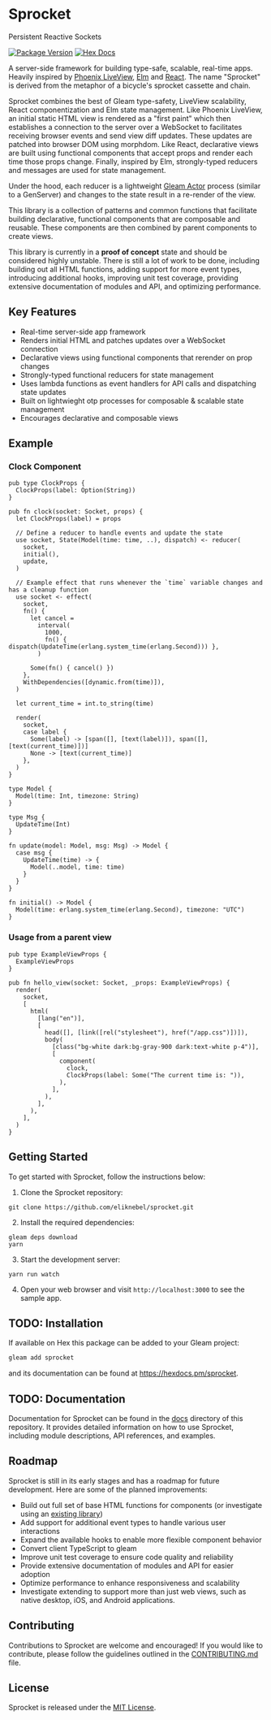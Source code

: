 # Sprocket
Persistent Reactive Sockets

[![Package Version](https://img.shields.io/hexpm/v/sprocket)](https://hex.pm/packages/sprocket)
[![Hex Docs](https://img.shields.io/badge/hex-docs-ffaff3)](https://hexdocs.pm/sprocket/)

A server-side framework for building type-safe, scalable, real-time apps. Heavily inspired by [Phoenix LiveView](https://github.com/phoenixframework/phoenix_live_view), [Elm](https://github.com/elm) and [React](https://github.com/facebook/react). The name "Sprocket" is derived from the
metaphor of a bicycle's sprocket cassette and chain.

Sprocket combines the best of Gleam type-safety, LiveView scalability, React componentization and Elm state management. Like Phoenix LiveView, an initial static HTML view is rendered as a "first paint" which then establishes a connection to the server over a WebSocket to facilitates receiving browser events and send view diff updates. These updates are patched into browser DOM using morphdom. Like React, declarative views are built using functional components that accept props and render each time those props change. Finally, inspired by Elm, strongly-typed reducers and messages are used for state management.

Under the hood, each reducer is a lightweight [Gleam Actor](https://hexdocs.pm/gleam_otp/0.1.3/gleam/otp/actor/) process (similar to a GenServer) and changes to the state result in a re-render of the view.

This library is a collection of patterns and common functions that facilitate building declarative, functional
components that are composable and reusable. These components are then combined by parent components to create views.

This library is currently in a **proof of concept** state and should be considered highly unstable.
There is still a lot of work to be done, including building out all HTML
functions, adding support for more event types, introducing additional hooks, improving unit test
coverage, providing extensive documentation of modules and API, and optimizing performance. 

## Key Features

- Real-time server-side app framework
- Renders initial HTML and patches updates over a WebSocket connection
- Declarative views using functional components that rerender on prop changes
- Strongly-typed functional reducers for state management
- Uses lambda functions as event handlers for API calls and dispatching state updates
- Built on lightwieght otp processes for composable & scalable state management
- Encourages declarative and composable views

## Example

### Clock Component
```
pub type ClockProps {
  ClockProps(label: Option(String))
}

pub fn clock(socket: Socket, props) {
  let ClockProps(label) = props

  // Define a reducer to handle events and update the state
  use socket, State(Model(time: time, ..), dispatch) <- reducer(
    socket,
    initial(),
    update,
  )

  // Example effect that runs whenever the `time` variable changes and has a cleanup function
  use socket <- effect(
    socket,
    fn() {
      let cancel =
        interval(
          1000,
          fn() { dispatch(UpdateTime(erlang.system_time(erlang.Second))) },
        )

      Some(fn() { cancel() })
    },
    WithDependencies([dynamic.from(time)]),
  )

  let current_time = int.to_string(time)

  render(
    socket,
    case label {
      Some(label) -> [span([], [text(label)]), span([], [text(current_time)])]
      None -> [text(current_time)]
    },
  )
}

type Model {
  Model(time: Int, timezone: String)
}

type Msg {
  UpdateTime(Int)
}

fn update(model: Model, msg: Msg) -> Model {
  case msg {
    UpdateTime(time) -> {
      Model(..model, time: time)
    }
  }
}

fn initial() -> Model {
  Model(time: erlang.system_time(erlang.Second), timezone: "UTC")
}

```

### Usage from a parent view
```
pub type ExampleViewProps {
  ExampleViewProps
}

pub fn hello_view(socket: Socket, _props: ExampleViewProps) {
  render(
    socket,
    [
      html(
        [lang("en")],
        [
          head([], [link([rel("stylesheet"), href("/app.css")])]),
          body(
            [class("bg-white dark:bg-gray-900 dark:text-white p-4")],
            [
              component(
                clock,
                ClockProps(label: Some("The current time is: ")),
              ),
            ],
          ),
        ],
      ),
    ],
  )
}

```

## Getting Started

To get started with Sprocket, follow the instructions below:

1. Clone the Sprocket repository:
```
git clone https://github.com/eliknebel/sprocket.git
```

2. Install the required dependencies:
```
gleam deps download
yarn
```

3. Start the development server:
```
yarn run watch
```

4. Open your web browser and visit `http://localhost:3000` to see the sample app.


## TODO: Installation

If available on Hex this package can be added to your Gleam project:

```sh
gleam add sprocket
```

and its documentation can be found at <https://hexdocs.pm/sprocket>.


## TODO: Documentation

Documentation for Sprocket can be found in the [docs](/docs) directory of this repository. It provides detailed information on how to use Sprocket, including module descriptions, API references, and examples.

## Roadmap

Sprocket is still in its early stages and has a roadmap for future development. Here are some of the planned improvements:

- Build out full set of base HTML functions for components (or investigate using an [existing library](https://github.com/nakaixo/nakai))
- Add support for additional event types to handle various user interactions
- Expand the available hooks to enable more flexible component behavior
- Convert client TypeScript to gleam
- Improve unit test coverage to ensure code quality and reliability
- Provide extensive documentation of modules and API for easier adoption
- Optimize performance to enhance responsiveness and scalability
- Investigate extending to support more than just web views, such as native desktop, iOS, and Android applications.

## Contributing

Contributions to Sprocket are welcome and encouraged! If you would like to contribute, please follow the guidelines outlined in the [CONTRIBUTING.md](/CONTRIBUTING.md) file.

## License

Sprocket is released under the [MIT License](/LICENSE).

